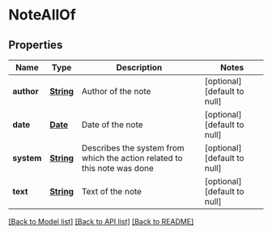 # NoteAllOf
## Properties

Name | Type | Description | Notes
------------ | ------------- | ------------- | -------------
**author** | [**String**](string.md) | Author of the note | [optional] [default to null]
**date** | [**Date**](DateTime.md) | Date of the note | [optional] [default to null]
**system** | [**String**](string.md) | Describes the system from which the action related to this note was done | [optional] [default to null]
**text** | [**String**](string.md) | Text of the note | [optional] [default to null]

[[Back to Model list]](../README.md#documentation-for-models) [[Back to API list]](../README.md#documentation-for-api-endpoints) [[Back to README]](../README.md)

